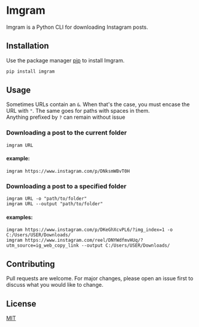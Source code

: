 # Imgram

Imgram is a Python CLI for downloading Instagram posts.

## Installation

Use the package manager [pip](https://pip.pypa.io/en/stable/) to install Imgram.

```bash
pip install imgram
```

## Usage
Sometimes URLs contain an `&`. When that's the case, you must encase the URL with `"`. The same goes for paths with spaces in them.  
Anything prefixed by `?` can remain without issue

### Downloading a post to the current folder
```console
imgram URL
```
#### example:
```console
imgram https://www.instagram.com/p/DNksmWBvT0H
```

### Downloading a post to a specified folder
```console
imgram URL -o "path/to/folder"
imgram URL --output "path/to/folder"
```
#### examples:
```console
imgram https://www.instagram.com/p/DKeGhXcvPL6/?img_index=1 -o C:/Users/USER/Downloads/
imgram https://www.instagram.com/reel/DNYWdfmvHUq/?utm_source=ig_web_copy_link --output C:/Users/USER/Downloads/
```

## Contributing

Pull requests are welcome. For major changes, please open an issue first
to discuss what you would like to change.

## License

[MIT](https://choosealicense.com/licenses/mit/)
